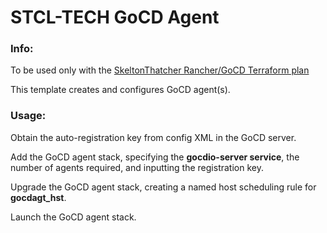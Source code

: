 # STCL-TECH GoCD Agent

### Info:

 To be used only with the [SkeltonThatcher Rancher/GoCD Terraform plan](https://github.com/SkeltonThatcher/aws-terraform-rancher-single-node-ha-gocd)

 This template creates and configures GoCD agent(s).

### Usage:

 Obtain the auto-registration key from config XML in the GoCD server.

 Add the GoCD agent stack, specifying the **gocdio-server service**, the number of agents required, and inputting the registration key.

 Upgrade the GoCD agent stack, creating a named host scheduling rule for **gocdagt_hst**.

 Launch the GoCD agent stack.

